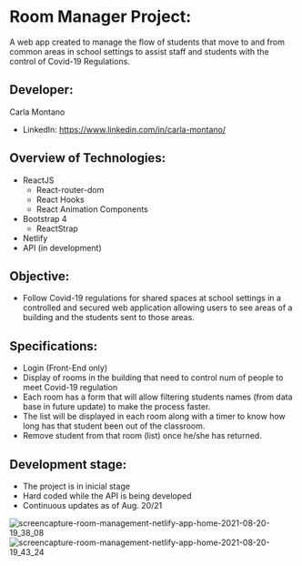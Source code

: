 # Room Manager Project: 

A web app created to manage the flow of students that move to and from common areas in school settings to assist staff and students with the control of Covid-19 Regulations. 

## Developer: 

Carla Montano
  - LinkedIn: https://www.linkedin.com/in/carla-montano/ 

## Overview of Technologies:

  - ReactJS
    - React-router-dom
    - React Hooks
    - React Animation Components
  - Bootstrap 4 
    - ReactStrap
  - Netlify
  - API (in development)

## Objective: 

  - Follow Covid-19 regulations for shared spaces at school settings in a controlled and secured web application allowing users to see areas of a building and the students sent to those areas. 

## Specifications: 

  - Login (Front-End only)
  - Display of rooms in the building that need to control num of people to meet Covid-19 regulation
  - Each room has a form that will allow filtering students names (from data base in future update) to make the process faster.
  - The list will be displayed in each room along with a timer to know how long has that student been out of the classroom.
  - Remove student from that room (list) once he/she has returned.

## Development stage: 

  - The project is in inicial stage 
  - Hard coded while the API is being developed
  - Continuous updates as of Aug. 20/21 


![screencapture-room-management-netlify-app-home-2021-08-20-19_38_08](https://user-images.githubusercontent.com/56605042/130303075-de1495ac-b150-4f94-b355-536611d15ad9.png)
![screencapture-room-management-netlify-app-home-2021-08-20-19_43_24](https://user-images.githubusercontent.com/56605042/130303076-67d6774f-9f4d-4d8f-97c5-c8cac062c5c1.png)





